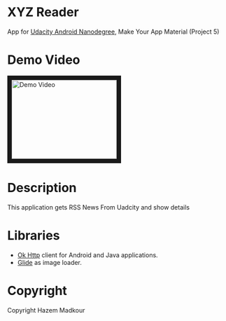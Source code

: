 # XYZ Reader
App for [Udacity Android Nanodegree](https://www.udacity.com/course/android-developer-nanodegree-by-google--nd801), Make Your App Material (Project 5)

# Demo Video
<a href="http://www.youtube.com/watch?feature=player_embedded&v=CYO_4icXTgo
" target="_blank"><img src="http://img.youtube.com/vi/CYO_4icXTgo/0.jpg" 
alt="Demo Video" width="240" height="180" border="10" /></a>

# Description
This application gets RSS News From Uadcity and show details

# Libraries
* [Ok Http](https://github.com/square/okhttp) client for Android and Java applications.
* [Glide](https://github.com/bumptech/glide) as image loader.

# Copyright
Copyright Hazem Madkour
